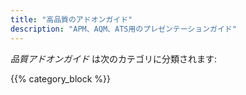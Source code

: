 ```yaml
---
title: "高品質のアドオンガイド"
description: "APM、AQM、ATS用のプレゼンテーションガイド"
---
```


*品質アドオンガイド* は次のカテゴリに分類されます:

{{% category_block %}}

